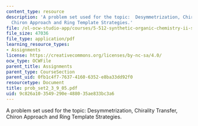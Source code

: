 ```yaml
---
content_type: resource
description: 'A problem set used for the topic:  Desymmetrization, Chirality Transfer,
  Chiron Approach and Ring Template Strategies.'
file: /ol-ocw-studio-app/courses/5-512-synthetic-organic-chemistry-ii-spring-2005/9c826a103549290e488035ae833bc3a6_prob_set2_3_9_05.pdf
file_size: 47036
file_type: application/pdf
learning_resource_types:
- Assignments
license: https://creativecommons.org/licenses/by-nc-sa/4.0/
ocw_type: OCWFile
parent_title: Assignments
parent_type: CourseSection
parent_uid: 0fb1c4f7-7637-4160-6352-e8ba33dd92f0
resourcetype: Document
title: prob_set2_3_9_05.pdf
uid: 9c826a10-3549-290e-4880-35ae833bc3a6
---
```

A problem set used for the topic:  Desymmetrization, Chirality Transfer, Chiron Approach and Ring Template Strategies.